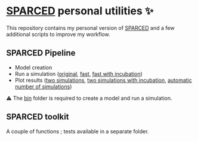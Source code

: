 # [SPARCED](https://github.com/birtwistlelab/SPARCED) personal utilities :sparkles:

This repository contains my personal version of [SPARCED](https://github.com/birtwistlelab/SPARCED) and a few additional scripts to improve my workflow.
## SPARCED Pipeline
  - Model creation
  - Run a simulation ([original](https://github.com/ChocolateCharlie/sparced-personal-utilities/blob/master/sparced_pipeline/run_model/run_model.py),
  [fast](https://github.com/ChocolateCharlie/sparced-personal-utilities/blob/master/sparced_pipeline/run_model/run_model_fast.py),
  [fast with incubation](https://github.com/ChocolateCharlie/sparced-personal-utilities/blob/master/sparced_pipeline/run_model/run_model_fast_drug_incub.py))
  - Plot results ([two simulations](https://github.com/ChocolateCharlie/sparced-personal-utilities/blob/master/sparced_pipeline/plot/plot_data.py),
  [two simulations with incubation](https://github.com/ChocolateCharlie/sparced-personal-utilities/blob/master/sparced_pipeline/plot/plot_data_incub.py),
  [automatic number of simulations](https://github.com/ChocolateCharlie/sparced-personal-utilities/blob/master/sparced_pipeline/plot/automatic_plot_data.py))

:warning: The [bin](https://github.com/ChocolateCharlie/sparced-personal-utilities/tree/master/sparced_pipeline/bin) folder is required to create a model and run a simulation.

## SPARCED toolkit
A couple of functions ; tests available in a separate folder.
